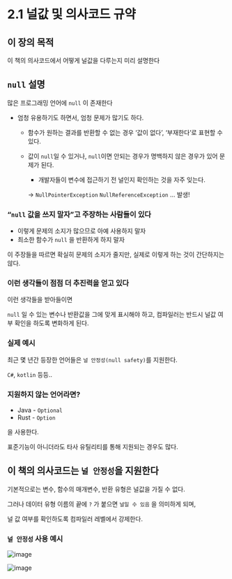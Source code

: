 # 2.1 널값 및 의사코드 규약

## 이 장의 목적

이 책의 의사코드에서 어떻게 널값을 다루는지 미리 설명한다

## `null` 설명

많은 프로그래밍 언어에 `null` 이 존재한다

- 엄청 유용하기도 하면서, 엄청 문제가 많기도 하다.
    - 함수가 원하는 결과를 반환할 수 없는 경우 ‘값이 없다’, ‘부재한다’로 표현할 수 있다.
    - 값이 `null`일 수 있거나, `null`이면 안되는 경우가 명백하지 않은 경우가 있어 문제가 된다.
        - 개발자들이 변수에 접근하기 전 널인지 확인하는 것을 자주 잊는다.
        
        → `NullPointerException` `NullReferenceException`  … 발생!
        

### “`null` 값을 쓰지 말자”고 주장하는 사람들이 있다

- 이렇게 문제의 소지가 많으므로 아예 사용하지 말자
- 최소한 함수가 `null` 을 반환하게 하지 말자

이 주장들을 따르면 확실히 문제의 소지가 줄지만, 실제로 이렇게 하는 것이 간단하지는 않다.

### 이런 생각들이 점점 더 추진력을 얻고 있다

이런 생각들을 받아들이면

`null` 일 수 있는 변수나 반환값을 그에 맞게 표시해야 하고, 컴파일러는 반드시 널값 여부 확인을 하도록 변화하게 된다.

### 실제 예시

최근 몇 년간 등장한 언어들은 `널 안정성(null safety)`를 지원한다.

`C#`, `kotlin` 등등..

### 지원하지 않는 언어라면?

- Java - `Optional`
- Rust - `Option`

을 사용한다. 

표준기능이 아니더라도 타사 유틸리티를 통해 지원되는 경우도 많다.

## 이 책의 의사코드는 `널 안정성`을 지원한다

기본적으로는 변수, 함수의 매개변수, 반환 유형은 널값을 가질 수 없다.

그러나 데이터 유형 이름의 끝에 `?` 가 붙으면 `널일 수 있음` 을 의미하게 되며,

널 값 여부를 확인하도록 컴파일러 레벨에서 강제한다.

### `널 안정성` 사용 예시

![image](https://user-images.githubusercontent.com/39221443/221345237-56d14690-83bb-425b-b680-38c6cbb7d5c8.png)

![image](https://user-images.githubusercontent.com/39221443/221345244-378c37f2-0416-4cfd-8c3d-b0fe711cb1b7.png)
